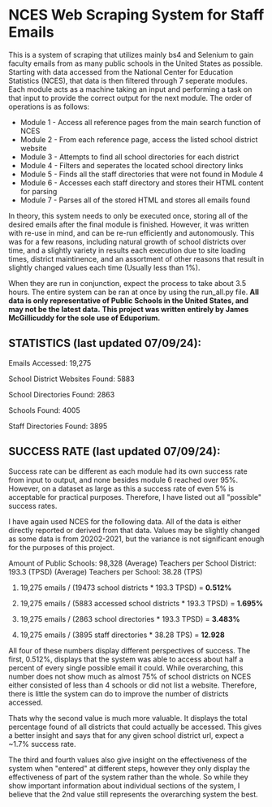 # NCES Web Scraping System for Staff Emails

This is a system of scraping that utilizes mainly bs4 and Selenium to gain faculty emails from as many public schools
in the United States as possible. Starting with data accessed from the National Center for Education Statistics (NCES),
that data is then filtered through 7 seperate modules. Each module acts as a machine taking an input and performing a task
on that input to provide the correct output for the next module. The order of operations is as follows:

- Module 1 - Access all reference pages from the main search function of NCES
- Module 2 - From each reference page, access the listed school district website
- Module 3 - Attempts to find all school directories for each district
- Module 4 - Filters and seperates the located school directory links
- Module 5 - Finds all the staff directories that were not found in Module 4
- Module 6 - Accesses each staff directory and stores their HTML content for parsing
- Module 7 - Parses all of the stored HTML and stores all emails found

In theory, this system needs to only be executed once, storing all of the desired emails after the final module is finished.
However, it was written with re-use in mind, and can be re-run efficiently and autonomously. This was for a few reasons, including
natural growth of school districts over time, and a slightly variety in results each execution due to site loading times,
district maintinence, and an assortment of other reasons that result in slightly changed values each time (Usually less than 1%).

When they are run in conjunction, expect the process to take about 3.5 hours. The entire system can be ran at once by using
the run_all.py file.
__All data is only representative of Public Schools in the United States, and may not be the latest data.__
__**This project was written entirely by James McGillicuddy for the sole use of Eduporium.**__



## STATISTICS (last updated 07/09/24):

Emails Accessed: 19,275

School District Websites Found: 5883

School Directories Found: 2863

Schools Found: 4005

Staff Directories Found: 3895



## SUCCESS RATE (last updated 07/09/24):

Success rate can be different as each module had its own success rate from input to output, and none besides module 6 reached over 95%.
However, on a dataset as large as this a success rate of even 5% is acceptable for practical purposes. Therefore, I have listed out all
"possible" success rates.

I have again used NCES for the following data. All of the data is either directly reported or derived from that data. Values may
be slightly changed as some data is from 20202-2021, but the variance is not significant enough for the purposes of this project.

Amount of Public Schools: 98,328
(Average) Teachers per School District: 193.3 (TPSD)
(Average) Teachers per School: 38.28 (TPS)


1. 19,275 emails / (19473 school districts * 193.3 TPSD) = **0.512%**

2. 19,275 emails / (5883 accessed school districts * 193.3 TPSD) = **1.695%**

3. 19,275 emails / (2863 school directories * 193.3 TPSD) = **3.483%**

4. 19,275 emails / (3895 staff directories * 38.28 TPS) = **12.928**

All four of these numbers display different perspectives of success. The first, 0.512%, displays that the system was able
to access about half a percent of every single possible email it could. While overarching, this number does not show much as
almost 75% of school districts on NCES either consisted of less than 4 schools or did not list a website. Therefore, there is
little the system can do to improve the number of districts accessed. 

Thats why the second value is much more valuable. It displays the total percentage found of all districts that could actually be accessed.
This gives a better insight and says that for any given school district url, expect a ~1.7% success rate.

The third and fourth values also give insight on the effectiveness of the system when "entered" at different steps, however
they only display the effectiveness of part of the system rather than the whole. So while they show important information
about individual sections of the system, I believe that the 2nd value still represents the overarching system the best.